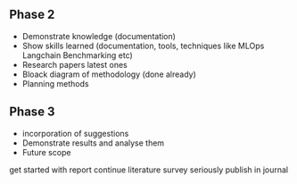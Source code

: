## Phase 2
- Demonstrate knowledge (documentation)
- Show skills learned (documentation, tools, techniques like MLOps Langchain Benchmarking etc)
- Research papers latest ones
- Bloack diagram of methodology (done already)
- Planning methods

## Phase 3
- incorporation of suggestions
- Demonstrate results and analyse them
- Future scope

get started with report
continue literature survey seriously
publish in journal